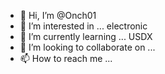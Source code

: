 - 👋 Hi, I’m @Onch01
- 👀 I’m interested in ... electronic
- 🌱 I’m currently learning ... USDX
- 💞️ I’m looking to collaborate on ...
- 📫 How to reach me ...

<!---
Onch01/Onch01 is a ✨ special ✨ repository because its `README.md` (this file) appears on your GitHub profile.
You can click the Preview link to take a look at your changes.
--->
